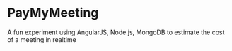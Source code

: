 PayMyMeeting
============

A fun experiment using AngularJS, Node.js, MongoDB to estimate the cost of a meeting in realtime
